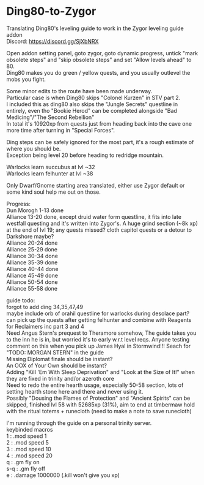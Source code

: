 # Ding80-to-Zygor
Translating Ding80's leveling guide to work in the Zygor leveling guide addon  
Discord: https://discord.gg/SjXbNRX

Open addon setting panel, goto zygor, goto dynamic progress, untick "mark obsolete steps" and "skip obsolete steps" and set "Allow levels ahead" to 80.  
Ding80 makes you do green / yellow quests, and you usually outlevel the mobs you fight.

Some minor edits to the route have been made underway.  
Particular case is when Ding80 skips "Colonel Kurzen" in STV part 2.  
I included this as ding80 also skips the "Jungle Secrets" questline in entirely, even tho "Bookie Herod" can be completed alongside "Bad Medicing"/"The Second Rebellion"  
In total it's 10920xp from quests just from heading back into the cave one more time after turning in "Special Forces".  

Ding steps can be safely ignored for the most part, it's a rough estimate of where you should be.  
Exception being level 20 before heading to redridge mountain.  

Warlocks learn succubus at lvl ~32  
Warlocks learn felhunter at lvl ~38  

Only Dwarf/Gnome starting area translated, either use Zygor default or some kind soul help me out on those.  

Progress:  
Dun Morogh 1-13 done  
Alliance 13-20 done, except druid water form questline, it fits into late westfall questing and it's written into Zygor's. A huge grind section (~8k xp) at the end of lvl 19; any quests missed? cloth capitol quests or a detour to Darkshore maybe?  
Alliance 20-24 done  
Alliance 25-29 done  
Alliance 30-34 done  
Alliance 35-39 done  
Alliance 40-44 done  
Alliance 45-49 done  
Alliance 50-54 done  
Alliance 55-58 done  

guide todo:  
forgot to add ding 34,35,47,49  
maybe include orb of orahil questline for warlocks during desolace part? can pick up the quests after getting felhunter and combine with Reagents for Reclaimers inc part 3 and 4  
Need Angus Stern's prequest to Theramore somehow, The guide takes you to the inn he is in, but worried it's to early w.r.t level reqs. Anyone testing comment on this when you pick up James Hyal in Stormwind!!! Seach for "TODO: MORGAN STERN" in the guide  
Missing Diplomat finale should be instant?  
An OOX of Your Own should be instant?  
Adding "Kill 'Em With Sleep Deprivation" and "Look at the Size of It!" when they are fixed in trinity and/or azeroth core  
Need to redo the entire hearth usage, especially 50-58 section, lots of setting hearth stone here and there and never using it.  
Possibly "Dousing the Flames of Protection" and "Ancient Spirits" can be skipped, finished lvl 58 with 52685xp (31%), aim to end at timbermaw hold with the ritual totems + runecloth (need to make a note to save runecloth)  

I'm running through the guide on a personal trinity server.  
keybinded macros  
1 : .mod speed 1  
2 : .mod speed 5  
3 : .mod speed 10  
4 : .mod speed 20  
q : .gm fly on  
s-q : .gm fly off  
e : .damage 1000000 (.kill won't give you xp)  
